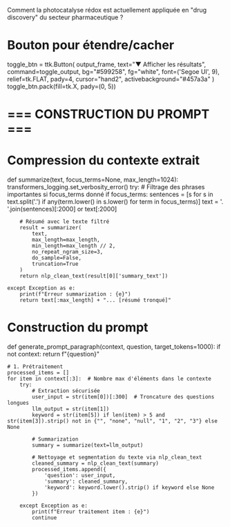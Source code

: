 
Comment la photocatalyse rédox est actuellement appliquée en "drug discovery" du secteur pharmaceutique ?



# Bouton pour étendre/cacher
toggle_btn = ttk.Button(
    output_frame,
    text="▼ Afficher les résultats",
    command=toggle_output,
    bg="#599258",
    fg="white",
    font=('Segoe UI', 9),
    relief=tk.FLAT,
    pady=4,
    cursor="hand2",
    activebackground="#457a3a"
)
toggle_btn.pack(fill=tk.X, pady=(0, 5))


# === CONSTRUCTION DU PROMPT ===

# Compression du contexte extrait
def summarize(text, focus_terms=None, max_length=1024):
    transformers_logging.set_verbosity_error()
    try:
        # Filtrage des phrases importantes si focus_terms donné
        if focus_terms:
            sentences = [s for s in text.split('.') 
                        if any(term.lower() in s.lower() for term in focus_terms)]
            text = '. '.join(sentences)[:2000] or text[:2000]

        # Résumé avec le texte filtré
        result = summarizer(
            text,
            max_length=max_length,
            min_length=max_length // 2,
            no_repeat_ngram_size=3,
            do_sample=False,
            truncation=True
        )
        return nlp_clean_text(result[0]['summary_text'])

    except Exception as e:
        print(f"Erreur summarization : {e}")
        return text[:max_length] + "... [résumé tronqué]"
    
# Construction du prompt
def generate_prompt_paragraph(context, question, target_tokens=1000):
    if not context:
        return f"{question}"

    # 1. Prétraitement
    processed_items = []
    for item in context[:3]:  # Nombre max d'éléments dans le contexte
        try:
            # Extraction sécurisée
            user_input = str(item[0])[:300]  # Troncature des questions longues
            llm_output = str(item[1])
            keyword = str(item[5]) if len(item) > 5 and str(item[3]).strip() not in {"", "none", "null", "1", "2", "3"} else None

            # Summarization
            summary = summarize(text=llm_output)

            # Nettoyage et segmentation du texte via nlp_clean_text
            cleaned_summary = nlp_clean_text(summary)
            processed_items.append({
                'question': user_input,
                'summary': cleaned_summary,
                'keyword': keyword.lower().strip() if keyword else None
            })

        except Exception as e:
            print(f"Erreur traitement item : {e}")
            continue
